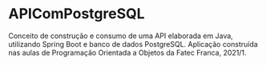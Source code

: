 # APIComPostgreSQL

Conceito de construção e consumo de uma API elaborada em Java, utilizando Spring Boot e banco de dados PostgreSQL.
Aplicação construída nas aulas de Programação Orientada a Objetos da Fatec Franca, 2021/1.
